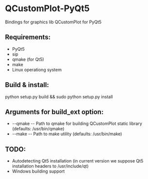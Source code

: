 # QCustomPlot-PyQt5
Bindings for graphics lib QCustomPlot for PyQt5

## Requirements:
 - PyQt5
 - sip
 - qmake (for Qt5)
 - make
 - Linux operationg system

## Build & install:
  python setup.py build && sudo python setup.py install

## Arguments for build_ext option:
  * --qmake -- Path to qmake for building QCustomPlot static library (defaults: /usr/bin/qmake)
  * --make -- Path to make utility (defaults: /usr/bin/make)

## TODO:
  * Autodetecting Qt5 installation (in current version we suppose Qt5 installation headers to /usr/include/qt)
  * Windows building support
